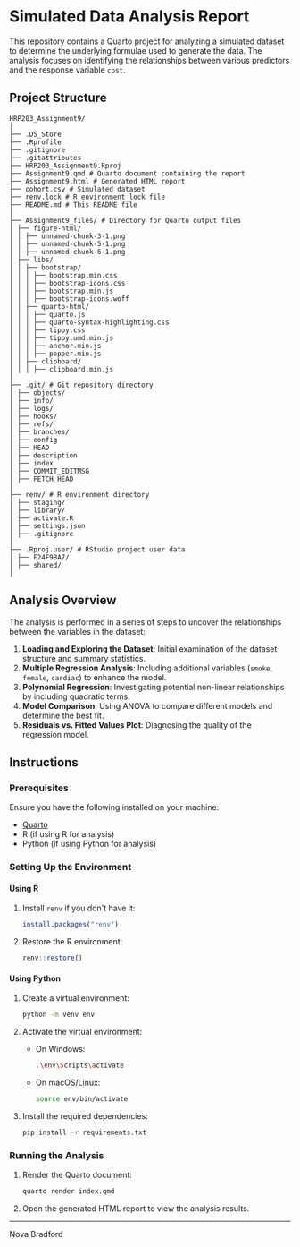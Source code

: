 # Simulated Data Analysis Report

This repository contains a Quarto project for analyzing a simulated dataset to determine the underlying formulae used to generate the data. The analysis focuses on identifying the relationships between various predictors and the response variable `cost`.

## Project Structure
```
HRP203_Assignment9/
│
├── .DS_Store
├── .Rprofile
├── .gitignore
├── .gitattributes
├── HRP203_Assignment9.Rproj
├── Assignment9.qmd # Quarto document containing the report
├── Assignment9.html # Generated HTML report
├── cohort.csv # Simulated dataset
├── renv.lock # R environment lock file
├── README.md # This README file
│
├── Assignment9_files/ # Directory for Quarto output files
│ ├── figure-html/
│ │ ├── unnamed-chunk-3-1.png
│ │ ├── unnamed-chunk-5-1.png
│ │ ├── unnamed-chunk-6-1.png
│ ├── libs/
│ │ ├── bootstrap/
│ │ │ ├── bootstrap.min.css
│ │ │ ├── bootstrap-icons.css
│ │ │ ├── bootstrap.min.js
│ │ │ ├── bootstrap-icons.woff
│ │ ├── quarto-html/
│ │ │ ├── quarto.js
│ │ │ ├── quarto-syntax-highlighting.css
│ │ │ ├── tippy.css
│ │ │ ├── tippy.umd.min.js
│ │ │ ├── anchor.min.js
│ │ │ ├── popper.min.js
│ │ ├── clipboard/
│ │ │ ├── clipboard.min.js
│
├── .git/ # Git repository directory
│ ├── objects/
│ ├── info/
│ ├── logs/
│ ├── hooks/
│ ├── refs/
│ ├── branches/
│ ├── config
│ ├── HEAD
│ ├── description
│ ├── index
│ ├── COMMIT_EDITMSG
│ ├── FETCH_HEAD
│
├── renv/ # R environment directory
│ ├── staging/
│ ├── library/
│ ├── activate.R
│ ├── settings.json
│ ├── .gitignore
│
├── .Rproj.user/ # RStudio project user data
│ ├── F24F9BA7/
│ ├── shared/
│
```
## Analysis Overview

The analysis is performed in a series of steps to uncover the relationships between the variables in the dataset:

1. **Loading and Exploring the Dataset**: Initial examination of the dataset structure and summary statistics.
2. **Multiple Regression Analysis**: Including additional variables (`smoke`, `female`, `cardiac`) to enhance the model.
3. **Polynomial Regression**: Investigating potential non-linear relationships by including quadratic terms.
4. **Model Comparison**: Using ANOVA to compare different models and determine the best fit.
5. **Residuals vs. Fitted Values Plot**: Diagnosing the quality of the regression model.

## Instructions

### Prerequisites

Ensure you have the following installed on your machine:
- [Quarto](https://quarto.org/)
- R (if using R for analysis)
- Python (if using Python for analysis)

### Setting Up the Environment

#### Using R

1. Install `renv` if you don't have it:
   ```r
   install.packages("renv")
   ```

2. Restore the R environment:
   ```r
   renv::restore()
   ```

#### Using Python

1. Create a virtual environment:
   ```sh
   python -m venv env
   ```

2. Activate the virtual environment:

   - On Windows:
     ```sh
     .\env\Scripts\activate
     ```

   - On macOS/Linux:
     ```sh
     source env/bin/activate
     ```

3. Install the required dependencies:
   ```sh
   pip install -r requirements.txt
   ```

### Running the Analysis

1. Render the Quarto document:
   ```sh
   quarto render index.qmd
   ```

2. Open the generated HTML report to view the analysis results.

---

Nova Bradford

